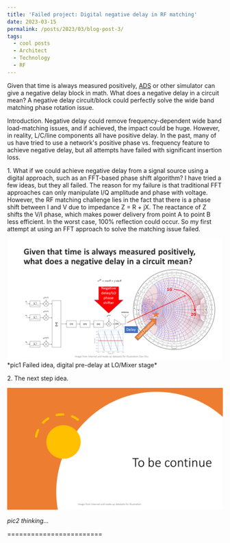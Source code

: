 ```yaml
---
title: 'Failed project: Digital negative delay in RF matching'
date: 2023-03-15
permalink: /posts/2023/03/blog-post-3/
tags:
  - cool posts
  - Architect
  - Technology
  - RF
---
```


Given that time is always measured positively, [ADS](https://www.keysight.com/us/en/products/software/pathwave-design-software/pathwave-advanced-design-system.html) or other simulator can give a negative delay block in math. What does a negative delay in a circuit mean? A negative delay circuit/block could perfectly solve the wide band matching phase rotation issue.  

Introduction\. Negative delay could remove frequency-dependent wide band load-matching issues, and if achieved, the impact could be huge. However, in reality, L/C/line components all have positive delay. In the past, many of us have tried to use a network's positive phase vs. frequency feature to achieve negative delay, but all attempts have failed with significant insertion loss.

1\. What if we could achieve negative delay from a signal source using a digital approach, such as an FFT-based phase shift algorithm? I have tried a few ideas, but they all failed. The reason for my failure is that traditional FFT approaches can only manipulate I/Q amplitude and phase with voltage. However, the RF matching challenge lies in the fact that there is a phase shift between I and V due to impedance Z = R + jX. The reactance of Z shifts the V/I phase, which makes power delivery from point A to point B less efficient. In the worst case, 100% reflection could occur. So my first attempt at using an FFT approach to solve the matching issue failed. 

<a href="/images/Nagative_Delay1.png">
    <img 
        src="/images/Nagative_Delay1.png" 
    >
</a>
*pic1 Failed idea, digital pre-delay at LO/Mixer stage*

2\. The next step idea.

<img src='/images/tobecontinue.png'>

*pic2 thinking...*

========================